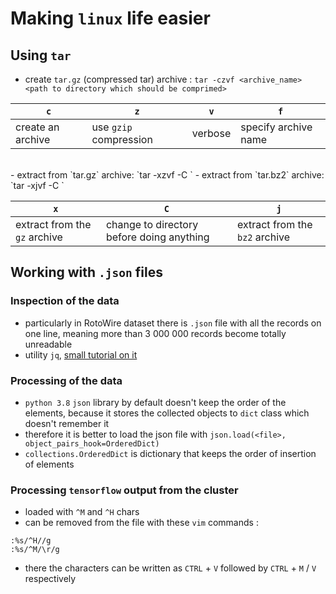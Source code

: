 # Making `linux` life easier

## Using `tar`
- create `tar.gz` (compressed tar) archive : `tar -czvf <archive_name> <path to directory which should be comprimed>`

| `c`               | `z`                    | `v`     | `f`                  |
|-------------------|------------------------|---------|----------------------|
| create an archive | use `gzip` compression | verbose | specify archive name |
<br>
- extract from `tar.gz` archive: `tar -xzvf <archive_name> -C <directory where to extract>`
- extract from `tar.bz2` archive: `tar -xjvf <archive_name> -C <directory where to extract>`

| `x`                           | `C`                                       | `j`                            |
|-------------------------------|-------------------------------------------|--------------------------------|
| extract from the `gz` archive | change to directory before doing anything | extract from the `bz2` archive |

## Working with `.json` files
### Inspection of the data
- particularly in RotoWire dataset there is `.json` file with all the records on one line, meaning more than 3 000 000 records become totally unreadable
- utility `jq`, [small tutorial on it](https://www.baeldung.com/linux/jq-command-json)

### Processing of the data
- `python 3.8` `json` library by default doesn't keep the order of the elements, because it stores the collected objects to `dict` class which doesn't remember it
- therefore it is better to load the json file with `json.load(<file>, object_pairs_hook=OrderedDict)`
- `collections.OrderedDict` is dictionary that keeps the order of insertion of elements

### Processing `tensorflow` output from the cluster
- loaded with `^M` and `^H` chars
- can be removed from the file with these `vim` commands :

```shell
:%s/^H//g
:%s/^M/\r/g
```

- there the characters can be written as `CTRL` + `V` followed by `CTRL` + `M` / `V` respectively

